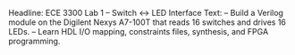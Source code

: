 Headline: ECE 3300 Lab 1 – Switch ↔ LED Interface
Text:
– Build a Verilog module on the Digilent Nexys A7-100T that reads 16 switches and drives 16
LEDs.
– Learn HDL I/O mapping, constraints files, synthesis, and FPGA programming.
